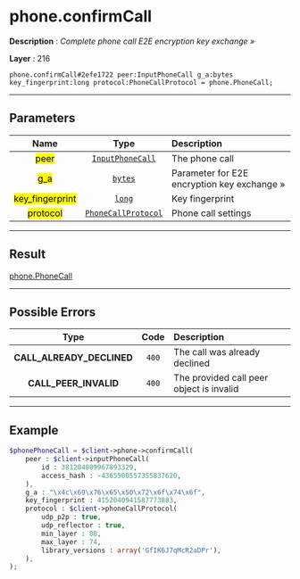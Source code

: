 # phone.confirmCall

**Description** : *Complete phone call E2E encryption key exchange &raquo;*

**Layer** : 216

```tl
phone.confirmCall#2efe1722 peer:InputPhoneCall g_a:bytes key_fingerprint:long protocol:PhoneCallProtocol = phone.PhoneCall;
```

---

## Parameters

| Name | Type | Description |
| :---: | :---: | :--- |
| <mark>peer</mark> | [`InputPhoneCall`](type/InputPhoneCall) | The phone call |
| <mark>g_a</mark> | [`bytes`](type/bytes) | Parameter for E2E encryption key exchange » |
| <mark>key_fingerprint</mark> | [`long`](type/long) | Key fingerprint |
| <mark>protocol</mark> | [`PhoneCallProtocol`](type/PhoneCallProtocol) | Phone call settings |

---

## Result

[phone.PhoneCall](type/phone.PhoneCall)

---

## Possible Errors

| Type | Code | Description |
| :---: | :---: | :--- |
| **CALL_ALREADY_DECLINED** | `400` | The call was already declined |
| **CALL_PEER_INVALID** | `400` | The provided call peer object is invalid |

---

## Example

```php
$phonePhoneCall = $client->phone->confirmCall(
	peer : $client->inputPhoneCall(
		id : 381204809967893329,
		access_hash : -4365500557355837620,
	),
	g_a : "\x4c\x69\x76\x65\x50\x72\x6f\x74\x6f",
	key_fingerprint : 4152040941587773883,
	protocol : $client->phoneCallProtocol(
		udp_p2p : true,
		udp_reflector : true,
		min_layer : 88,
		max_layer : 74,
		library_versions : array('GfIK6J7qMcR2aDPr'),
	),
);
```